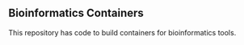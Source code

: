 ## Bioinformatics Containers

This repository has code to build containers for bioinformatics tools.